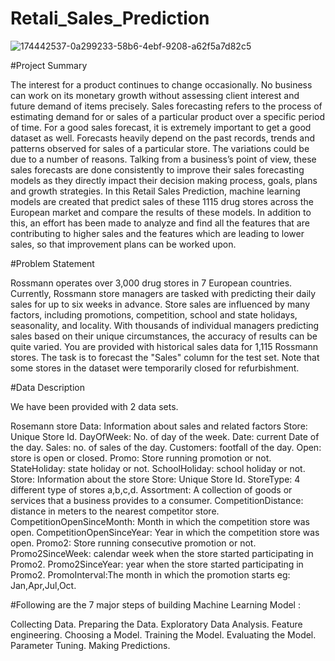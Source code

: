 # Retali_Sales_Prediction

![174442537-0a299233-58b6-4ebf-9208-a62f5a7d82c5](https://user-images.githubusercontent.com/112894345/206712267-9fb9af1f-6ada-4504-9365-993407ac11c6.png)

#Project Summary

The interest for a product continues to change occasionally. No business can work on its monetary growth without assessing client interest and future demand of items precisely. Sales forecasting refers to the process of estimating demand for or sales of a particular product over a specific period of time. For a good sales forecast, it is extremely important to get a good dataset as well. Forecasts heavily depend on the past records, trends and patterns observed for sales of a particular store. The variations could be due to a number of reasons. Talking from a business’s point of view, these sales forecasts are done consistently to improve their sales forecasting models as they directly impact their decision making process, goals, plans and growth strategies. In this Retail Sales Prediction, machine learning models are created that predict sales of these 1115 drug stores across the European market and compare the results of these models. In addition to this, an effort has been made to analyze and find all the features that are contributing to higher sales and the features which are leading to lower sales, so that improvement plans can be worked upon.

#Problem Statement

Rossmann operates over 3,000 drug stores in 7 European countries. Currently, Rossmann store managers are tasked with predicting their daily sales for up to six weeks in advance. Store sales are influenced by many factors, including promotions, competition, school and state holidays, seasonality, and locality. With thousands of individual managers predicting sales based on their unique circumstances, the accuracy of results can be quite varied. You are provided with historical sales data for 1,115 Rossmann stores. The task is to forecast the "Sales" column for the test set. Note that some stores in the dataset were temporarily closed for refurbishment.

#Data Description

We have been provided with 2 data sets.

Rosemann store Data: Information about sales and related factors Store: Unique Store Id. DayOfWeek: No. of day of the week. Date: current Date of the day. Sales: no. of sales of the day. Customers: footfall of the day. Open: store is open or closed. Promo: Store running promotion or not. StateHoliday: state holiday or not. SchoolHoliday: school holiday or not.
Store: Information about the store Store: Unique Store Id. StoreType: 4 different type of stores a,b,c,d. Assortment: A collection of goods or services that a business provides to a consumer. CompetitionDistance: distance in meters to the nearest competitor store. CompetitionOpenSinceMonth: Month in which the competition store was open. CompetitionOpenSinceYear: Year in which the competition store was open. Promo2: Store running consecutive promotion or not. Promo2SinceWeek: calendar week when the store started participating in Promo2. Promo2SinceYear: year when the store started participating in Promo2. PromoInterval:The month in which the promotion starts eg: Jan,Apr,Jul,Oct.

#Following are the 7 major steps of building Machine Learning Model :

Collecting Data.
Preparing the Data.
Exploratory Data Analysis.
Feature engineering.
Choosing a Model.
Training the Model.
Evaluating the Model.
Parameter Tuning.
Making Predictions.

